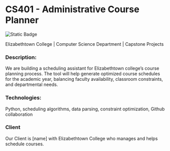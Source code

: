 # CS401 - Administrative Course Planner
![Static Badge](https://img.shields.io/badge/etown-capstone-blue)

Elizabethtown College | Computer Science Department | Capstone Projects

### Description:
We are building a scheduling assistant for Elizabethtown college’s course planning process. The tool will help generate optimized course schedules for the academic year, balancing faculty availability, classroom constraints, and departmental needs.
### Technologies:
Python, scheduling algorithms, data parsing, constraint optimization, Github collaboration

### Client
Our Client is [name] with Elizabethtown College who manages and helps schedule courses.

